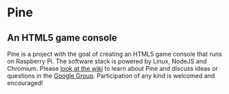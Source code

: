 # Pine
## An HTML5 game console

Pine is a project with the goal of creating an HTML5 game console that runs on
Raspberry Pi.  The software stack is powered by Linux, NodeJS and Chromium.
Please [look at the wiki](https://github.com/jeremyckahn/pine/wiki) to learn
about Pine and discuss ideas or questions in the [Google
Group](https://groups.google.com/forum/#!forum/pine-discuss).  Participation of
any kind is welcomed and encouraged!

